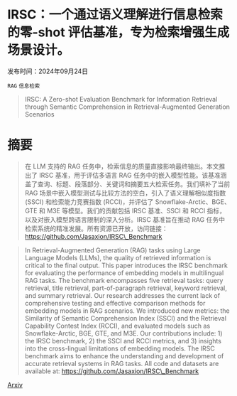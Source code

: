 # IRSC：一个通过语义理解进行信息检索的零-shot 评估基准，专为检索增强生成场景设计。

发布时间：2024年09月24日

`RAG` `信息检索`

> IRSC: A Zero-shot Evaluation Benchmark for Information Retrieval through Semantic Comprehension in Retrieval-Augmented Generation Scenarios

# 摘要

> 在 LLM 支持的 RAG 任务中，检索信息的质量直接影响最终输出。本文推出了 IRSC 基准，用于评估多语言 RAG 任务中的嵌入模型性能。该基准涵盖了查询、标题、段落部分、关键词和摘要五大检索任务。我们填补了当前 RAG 场景中嵌入模型测试与比较方法的空白，引入了语义理解相似度指数 (SSCI) 和检索能力竞赛指数 (RCCI)，并评估了 Snowflake-Arctic、BGE、GTE 和 M3E 等模型。我们的贡献包括 IRSC 基准、SSCI 和 RCCI 指标，以及对嵌入模型跨语言限制的深入分析。IRSC 基准旨在推动 RAG 任务中检索系统的精准发展。所有资源已开放，访问链接：https://github.com/Jasaxion/IRSC\_Benchmark

> In Retrieval-Augmented Generation (RAG) tasks using Large Language Models (LLMs), the quality of retrieved information is critical to the final output. This paper introduces the IRSC benchmark for evaluating the performance of embedding models in multilingual RAG tasks. The benchmark encompasses five retrieval tasks: query retrieval, title retrieval, part-of-paragraph retrieval, keyword retrieval, and summary retrieval. Our research addresses the current lack of comprehensive testing and effective comparison methods for embedding models in RAG scenarios. We introduced new metrics: the Similarity of Semantic Comprehension Index (SSCI) and the Retrieval Capability Contest Index (RCCI), and evaluated models such as Snowflake-Arctic, BGE, GTE, and M3E. Our contributions include: 1) the IRSC benchmark, 2) the SSCI and RCCI metrics, and 3) insights into the cross-lingual limitations of embedding models. The IRSC benchmark aims to enhance the understanding and development of accurate retrieval systems in RAG tasks. All code and datasets are available at: https://github.com/Jasaxion/IRSC\_Benchmark

[Arxiv](https://arxiv.org/abs/2409.15763)